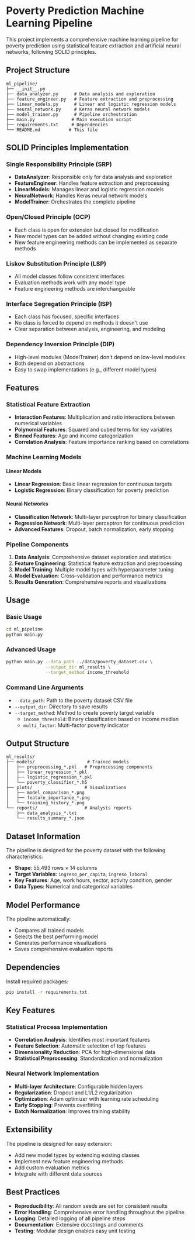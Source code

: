 # Poverty Prediction Machine Learning Pipeline

This project implements a comprehensive machine learning pipeline for poverty prediction using statistical feature extraction and artificial neural networks, following SOLID principles.

## Project Structure

```
ml_pipeline/
├── __init__.py
├── data_analyzer.py      # Data analysis and exploration
├── feature_engineer.py   # Feature extraction and preprocessing
├── linear_models.py      # Linear and logistic regression models
├── neural_network.py     # Keras neural network models
├── model_trainer.py      # Pipeline orchestration
├── main.py              # Main execution script
├── requirements.txt     # Dependencies
└── README.md           # This file
```

## SOLID Principles Implementation

### Single Responsibility Principle (SRP)
- **DataAnalyzer**: Responsible only for data analysis and exploration
- **FeatureEngineer**: Handles feature extraction and preprocessing
- **LinearModels**: Manages linear and logistic regression models
- **NeuralNetwork**: Handles Keras neural network models
- **ModelTrainer**: Orchestrates the complete pipeline

### Open/Closed Principle (OCP)
- Each class is open for extension but closed for modification
- New model types can be added without changing existing code
- New feature engineering methods can be implemented as separate methods

### Liskov Substitution Principle (LSP)
- All model classes follow consistent interfaces
- Evaluation methods work with any model type
- Feature engineering methods are interchangeable

### Interface Segregation Principle (ISP)
- Each class has focused, specific interfaces
- No class is forced to depend on methods it doesn't use
- Clear separation between analysis, engineering, and modeling

### Dependency Inversion Principle (DIP)
- High-level modules (ModelTrainer) don't depend on low-level modules
- Both depend on abstractions
- Easy to swap implementations (e.g., different model types)

## Features

### Statistical Feature Extraction
- **Interaction Features**: Multiplication and ratio interactions between numerical variables
- **Polynomial Features**: Squared and cubed terms for key variables
- **Binned Features**: Age and income categorization
- **Correlation Analysis**: Feature importance ranking based on correlations

### Machine Learning Models

#### Linear Models
- **Linear Regression**: Basic linear regression for continuous targets
- **Logistic Regression**: Binary classification for poverty prediction

#### Neural Networks
- **Classification Network**: Multi-layer perceptron for binary classification
- **Regression Network**: Multi-layer perceptron for continuous prediction
- **Advanced Features**: Dropout, batch normalization, early stopping

### Pipeline Components

1. **Data Analysis**: Comprehensive dataset exploration and statistics
2. **Feature Engineering**: Statistical feature extraction and preprocessing
3. **Model Training**: Multiple model types with hyperparameter tuning
4. **Model Evaluation**: Cross-validation and performance metrics
5. **Results Generation**: Comprehensive reports and visualizations

## Usage

### Basic Usage
```bash
cd ml_pipeline
python main.py
```

### Advanced Usage
```bash
python main.py --data_path ../data/poverty_dataset.csv \
               --output_dir ml_results \
               --target_method income_threshold
```

### Command Line Arguments
- `--data_path`: Path to the poverty dataset CSV file
- `--output_dir`: Directory to save results
- `--target_method`: Method to create poverty target variable
  - `income_threshold`: Binary classification based on income median
  - `multi_factor`: Multi-factor poverty indicator

## Output Structure

```
ml_results/
├── models/                    # Trained models
│   ├── preprocessing_*.pkl   # Preprocessing components
│   ├── linear_regression_*.pkl
│   ├── logistic_regression_*.pkl
│   └── poverty_classifier_*.h5
├── plots/                    # Visualizations
│   ├── model_comparison_*.png
│   ├── feature_importance_*.png
│   └── training_history_*.png
└── reports/                  # Analysis reports
    ├── data_analysis_*.txt
    └── results_summary_*.json
```

## Dataset Information

The pipeline is designed for the poverty dataset with the following characteristics:
- **Shape**: 55,493 rows × 14 columns
- **Target Variables**: `ingreso_per_capita`, `ingreso_laboral`
- **Key Features**: Age, work hours, sector, activity condition, gender
- **Data Types**: Numerical and categorical variables

## Model Performance

The pipeline automatically:
- Compares all trained models
- Selects the best performing model
- Generates performance visualizations
- Saves comprehensive evaluation reports

## Dependencies

Install required packages:
```bash
pip install -r requirements.txt
```

## Key Features

### Statistical Process Implementation
- **Correlation Analysis**: Identifies most important features
- **Feature Selection**: Automatic selection of top features
- **Dimensionality Reduction**: PCA for high-dimensional data
- **Statistical Preprocessing**: Standardization and normalization

### Neural Network Implementation
- **Multi-layer Architecture**: Configurable hidden layers
- **Regularization**: Dropout and L1/L2 regularization
- **Optimization**: Adam optimizer with learning rate scheduling
- **Early Stopping**: Prevents overfitting
- **Batch Normalization**: Improves training stability

## Extensibility

The pipeline is designed for easy extension:
- Add new model types by extending existing classes
- Implement new feature engineering methods
- Add custom evaluation metrics
- Integrate with different data sources

## Best Practices

- **Reproducibility**: All random seeds are set for consistent results
- **Error Handling**: Comprehensive error handling throughout the pipeline
- **Logging**: Detailed logging of all pipeline steps
- **Documentation**: Extensive docstrings and comments
- **Testing**: Modular design enables easy unit testing 